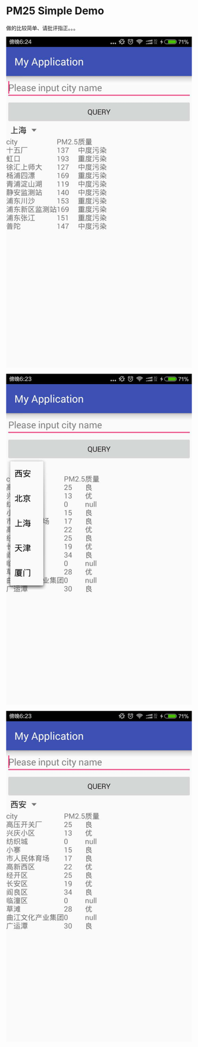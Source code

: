 # PM25 Simple Demo

做的比较简单、请批评指正。。。

![Alt text](./image/1.jpg)

![Alt text](./image/2.jpg)

![Alt text](./image/3.jpg)
